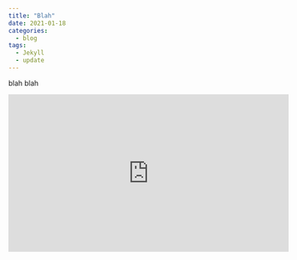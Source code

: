 ```yaml
---
title: "Blah"
date: 2021-01-18
categories:
  - blog
tags:
  - Jekyll
  - update
---
```


blah blah

<iframe width="560" height="315" src="https://www.youtube.com/embed/-wMVjNXOioA" frameborder="0" allow="accelerometer; autoplay; clipboard-write; encrypted-media; gyroscope; picture-in-picture" allowfullscreen></iframe>